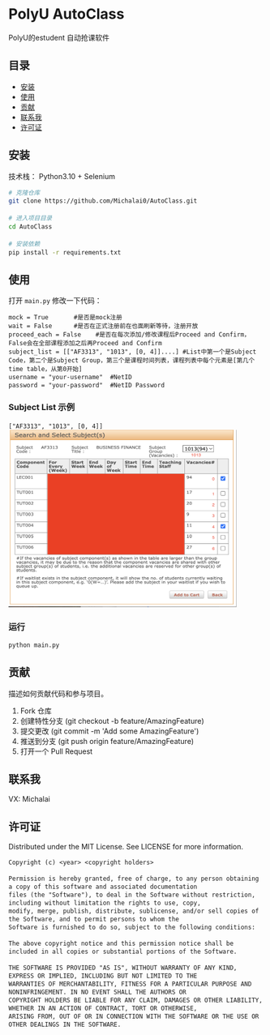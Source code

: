 # PolyU AutoClass

PolyU的estudent 自动抢课软件

## 目录

- [安装](#安装)
- [使用](#使用)
- [贡献](#贡献)
- [联系我](#联系我)
- [许可证](#许可证)

## 安装

技术栈： Python3.10 + Selenium

```bash
# 克隆仓库
git clone https://github.com/Michalai0/AutoClass.git

# 进入项目目录
cd AutoClass

# 安装依赖
pip install -r requirements.txt

```

## 使用

打开 `main.py` 修改一下代码：
```
mock = True       #是否是mock注册
wait = False      #是否在正式注册前在也面刷新等待，注册开放
proceed_each = False    #是否在每次添加/修改课程后Proceed and Confirm， False会在全部课程添加之后再Proceed and Confirm
subject_list = [["AF3313", "1013", [0, 4]]....] #List中第一个是Subject Code，第二个是Subject Group，第三个是课程时间列表，课程列表中每个元素是[第几个time table，从第0开始]
username = "your-username"  #NetID
password = "your-password"  #NetID Password
```
### Subject List 示例
`["AF3313", "1013", [0, 4]]`
<img src="readme_image/01.png" alt="这是一张示例图片" width="450" height="350">

### 运行
```bash
python main.py
```


## 贡献
描述如何贡献代码和参与项目。
1. Fork 仓库
2. 创建特性分支 (git checkout -b feature/AmazingFeature)
3. 提交更改 (git commit -m 'Add some AmazingFeature')
4. 推送到分支 (git push origin feature/AmazingFeature)
5. 打开一个 Pull Request

## 联系我

VX: Michalai
## 许可证
Distributed under the MIT License. See LICENSE for more information.

```
Copyright (c) <year> <copyright holders>

Permission is hereby granted, free of charge, to any person obtaining a copy of this software and associated documentation 
files (the "Software"), to deal in the Software without restriction, including without limitation the rights to use, copy, 
modify, merge, publish, distribute, sublicense, and/or sell copies of the Software, and to permit persons to whom the 
Software is furnished to do so, subject to the following conditions:

The above copyright notice and this permission notice shall be included in all copies or substantial portions of the Software.

THE SOFTWARE IS PROVIDED "AS IS", WITHOUT WARRANTY OF ANY KIND, EXPRESS OR IMPLIED, INCLUDING BUT NOT LIMITED TO THE 
WARRANTIES OF MERCHANTABILITY, FITNESS FOR A PARTICULAR PURPOSE AND NONINFRINGEMENT. IN NO EVENT SHALL THE AUTHORS OR 
COPYRIGHT HOLDERS BE LIABLE FOR ANY CLAIM, DAMAGES OR OTHER LIABILITY, WHETHER IN AN ACTION OF CONTRACT, TORT OR OTHERWISE, 
ARISING FROM, OUT OF OR IN CONNECTION WITH THE SOFTWARE OR THE USE OR OTHER DEALINGS IN THE SOFTWARE.
```